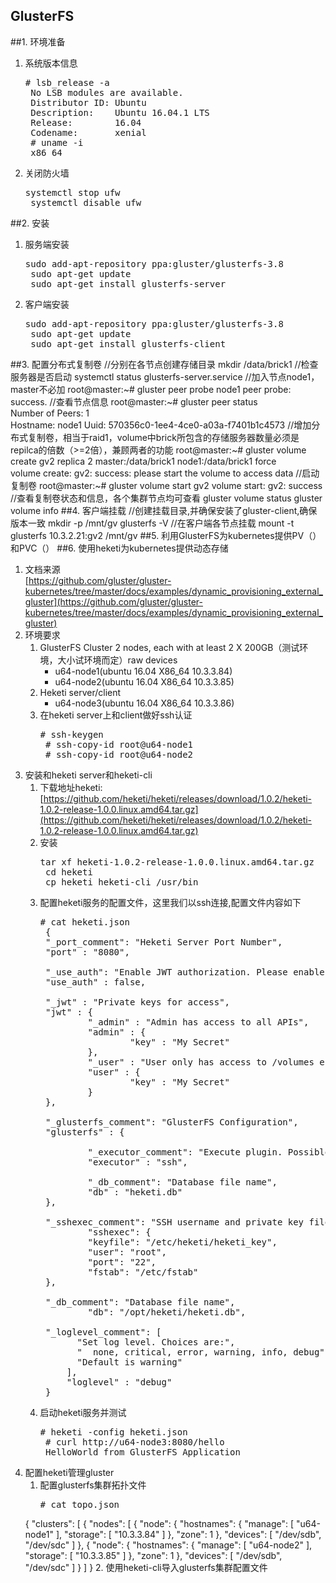 GlusterFS
---
##1. 环境准备
1. 系统版本信息
	<pre># lsb_release -a
	No LSB modules are available.
	Distributor ID: Ubuntu
	Description:    Ubuntu 16.04.1 LTS
	Release:        16.04
	Codename:       xenial 
	# uname -i
	x86_64</pre>
2. 关闭防火墙  
	<pre>systemctl stop ufw
	systemctl disable ufw</pre>
##2. 安装
1. 服务端安装  
	<pre>sudo add-apt-repository ppa:gluster/glusterfs-3.8
	sudo apt-get update
	sudo apt-get install glusterfs-server</pre>
2. 客户端安装  
	<pre>sudo add-apt-repository ppa:gluster/glusterfs-3.8
	sudo apt-get update
	sudo apt-get install glusterfs-client</pre>
##3. 配置分布式复制卷
	//分别在各节点创建存储目录
	mkdir /data/brick1
	//检查服务器是否启动
	systemctl status glusterfs-server.service
	//加入节点node1，master不必加
	root@master:~# gluster peer probe node1
	peer probe: success. 
	//查看节点信息
	root@master:~# gluster peer status      
	Number of Peers: 1	
	Hostname: node1
	Uuid: 570356c0-1ee4-4ce0-a03a-f7401b1c4573
	//增加分布式复制卷，相当于raid1，volume中brick所包含的存储服务器数量必须是repilca的倍数（>=2倍），兼顾两者的功能
	root@master:~# gluster volume create gv2 replica 2 master:/data/brick1 node1:/data/brick1 force         
	volume create: gv2: success: please start the volume to access data
	//启动复制卷
	root@master:~# gluster volume start gv2
	volume start: gv2: success
	//查看复制卷状态和信息，各个集群节点均可查看
	gluster volume status
	gluster volume info
##4. 客户端挂载
	//创建挂载目录,并确保安装了gluster-client,确保版本一致
	mkdir -p /mnt/gv
	glusterfs -V
	//在客户端各节点挂载
    mount -t glusterfs 10.3.2.21:gv2 /mnt/gv
##5. 利用GlusterFS为kubernetes提供PV（）和PVC（）
##6. 使用heketi为kubernetes提供动态存储
1. 文档来源  
	[https://github.com/gluster/gluster-kubernetes/tree/master/docs/examples/dynamic_provisioning_external_gluster](https://github.com/gluster/gluster-kubernetes/tree/master/docs/examples/dynamic_provisioning_external_gluster) 
2. 环境要求
	1. GlusterFS Cluster 2 nodes, each with at least 2 X 200GB（测试环境，大小试环境而定）raw devices
		* u64-node1(ubuntu 16.04 X86_64 10.3.3.84)
		* u64-node2(ubuntu 16.04 X86_64 10.3.3.85) 
	2. Heketi server/client
		* u64-node3(ubuntu 16.04 X86_64 10.3.3.86)
	3. 在heketi server上和client做好ssh认证
		<pre># ssh-keygen
		# ssh-copy-id root@u64-node1
		# ssh-copy-id root@u64-node2</pre>
3. 安装和heketi server和heketi-cli
	1. 下载地址heketi:  
		[https://github.com/heketi/heketi/releases/download/1.0.2/heketi-1.0.2-release-1.0.0.linux.amd64.tar.gz](https://github.com/heketi/heketi/releases/download/1.0.2/heketi-1.0.2-release-1.0.0.linux.amd64.tar.gz)
	2. 安装  
		<pre>tar xf heketi-1.0.2-release-1.0.0.linux.amd64.tar.gz
		cd heketi
		cp heketi heketi-cli /usr/bin</pre> 
	3. 配置heketi服务的配置文件，这里我们以ssh连接,配置文件内容如下 	 	
		<pre># cat heketi.json 
		{
        "_port_comment": "Heketi Server Port Number",
        "port" : "8080",

        "_use_auth": "Enable JWT authorization. Please enable for deployment",
        "use_auth" : false,

        "_jwt" : "Private keys for access",
        "jwt" : {
                "_admin" : "Admin has access to all APIs",
                "admin" : {
                        "key" : "My Secret"
                },
                "_user" : "User only has access to /volumes endpoint",
                "user" : { 
                        "key" : "My Secret"
                }
        },

        "_glusterfs_comment": "GlusterFS Configuration",
        "glusterfs" : {

                "_executor_comment": "Execute plugin. Possible choices: mock, ssh",
                "executor" : "ssh",

                "_db_comment": "Database file name",
                "db" : "heketi.db"
        },

        "_sshexec_comment": "SSH username and private key file information",
                "sshexec": {
                "keyfile": "/etc/heketi/heketi_key",
                "user": "root",
                "port": "22",
                "fstab": "/etc/fstab"
        },

        "_db_comment": "Database file name",
                "db": "/opt/heketi/heketi.db",

        "_loglevel_comment": [
              "Set log level. Choices are:",
              "  none, critical, error, warning, info, debug",
              "Default is warning"
            ],
            "loglevel" : "debug"
		}</pre>
	4. 启动heketi服务并测试  
		<pre># heketi -config heketi.json
		# curl http://u64-node3:8080/hello
		HelloWorld from GlusterFS Application</pre>
4. 配置heketi管理gluster
	1. 配置glusterfs集群拓扑文件
		<pre># cat topo.json
	{
	  "clusters": [
	    {
	      "nodes": [
	        {
	          "node": {
	            "hostnames": {
	              "manage": [
	                "u64-node1"
	              ],
	              "storage": [
	                "10.3.3.84"
	              ]
	            },
	            "zone": 1
	          },
	          "devices": [
	            "/dev/sdb",
	            "/dev/sdc"
	          ]
	        },
	        {
	          "node": {
	            "hostnames": {
	              "manage": [
	                "u64-node2"
	              ],
	              "storage": [
	                "10.3.3.85"
	              ]
	            },
	            "zone": 1
	          },
	          "devices": [
	            "/dev/sdb",
	            "/dev/sdc"
	          ]
	        }
	      ]
	    }</pre> 
	2. 使用heketi-cli导入glusterfs集群配置文件
		